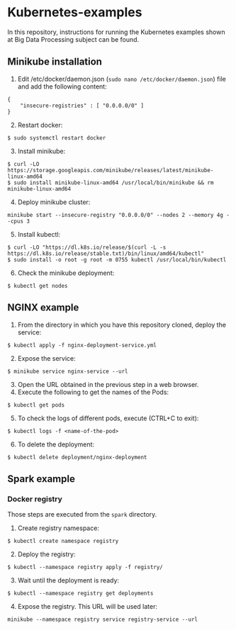 # Kubernetes-examples

In this repository, instructions for running the Kubernetes examples shown at Big Data Processing subject can be found.

## Minikube installation

1. Edit /etc/docker/daemon.json (`sudo nano /etc/docker/daemon.json`) file and add the following content:
```
{
    "insecure-registries" : [ "0.0.0.0/0" ]
}
```
2. Restart docker:
```
$ sudo systemctl restart docker
```
3. Install minikube:
```
$ curl -LO https://storage.googleapis.com/minikube/releases/latest/minikube-linux-amd64
$ sudo install minikube-linux-amd64 /usr/local/bin/minikube && rm minikube-linux-amd64
```
4. Deploy minikube cluster:
```
minikube start --insecure-registry "0.0.0.0/0" --nodes 2 --memory 4g --cpus 3
```
5. Install kubectl:
```
$ curl -LO "https://dl.k8s.io/release/$(curl -L -s https://dl.k8s.io/release/stable.txt)/bin/linux/amd64/kubectl"
$ sudo install -o root -g root -m 0755 kubectl /usr/local/bin/kubectl
```
6. Check the minikube deployment:
```
$ kubectl get nodes
```

## NGINX example

1. From the directory in which you have this repository cloned, deploy the service:

```
$ kubectl apply -f nginx-deployment-service.yml
```

2. Expose the service:

```
$ minikube service nginx-service --url
```
3. Open the URL obtained in the previous step in a web browser.
4. Execute the following to get the names of the Pods:
```
$ kubectl get pods
```
5. To check the logs of different pods, execute (CTRL+C to exit):
```
$ kubectl logs -f <name-of-the-pod>
```
6. To delete the deployment:
```
$ kubectl delete deployment/nginx-deployment
```

## Spark example

### Docker registry

Those steps are executed from the `spark` directory.

1. Create registry namespace:
```
$ kubectl create namespace registry
```
2.  Deploy the registry:
```
$ kubectl --namespace registry apply -f registry/
```
3. Wait until the deployment is ready:
```
$ kubectl --namespace registry get deployments
```
4. Expose the registry. This URL will be used later:
```
minikube --namespace registry service registry-service --url
```
